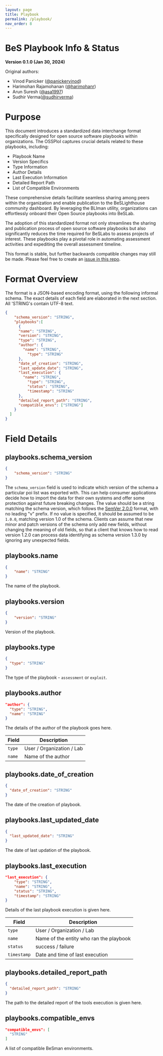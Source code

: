 ```yaml
---
layout: page
title: Playbook
permalink: /playbook/
nav_order: 8
---
```


# BeS Playbook Info & Status

**Version 0.1.0 (Jan 30, 2024)**

Original authors:

- Vinod Panicker ([@panickervinod](https://github.com/panickervinod))
- Harimohan Rajamohanan ([@harimohanr](https://github.com/harimohanr))
- Arun Suresh ([@asa1997](https://github.com/asa1997))
- Sudhir Verma([@sudhirverma](https://github.com/sudhirverma))

# Purpose

<!-- This document outlines a standardized data interchange format for open source software playbooks of interest (OSSPloI) within organizations. The OSSPloI encompasses essential playbook details such as playbook **name**, **version** specifics,**type** information, **author** information, **last_execution** details, **detailed report path** and a list of **compatible environments**. These details facilitate seamless sharing among peers within the organization and publication to the BeSLighthouse community dashboard. Open Source playbooks can be onbaorded into BeSLab by BLIman utility.

This standardized data interchange format not only streamlines the sharing and publication process of open source software playbooks within organizations but also significantly reduces the time required for BeSLabs to assess projects of interest. These playbooks help in automating the steps required for assessment activities as well as expediting the time required for it. -->

This document introduces a standardized data interchange format specifically designed for open source software playbooks within organizations. The OSSPloI captures crucial details related to these playbooks, including:

- Playbook Name
- Version Specifics
- Type Information
- Author Details
- Last Execution Information
- Detailed Report Path
- List of Compatible Environments

These comprehensive details facilitate seamless sharing among peers within the organization and enable publication to the BeSLighthouse community dashboard. By leveraging the BLIman utility, organizations can effortlessly onboard their Open Source playbooks into BeSLab.

The adoption of this standardized format not only streamlines the sharing and publication process of open source software playbooks but also significantly reduces the time required for BeSLabs to assess projects of interest. These playbooks play a pivotal role in automating assessment activities and expediting the overall assessment timeline.

This format is stable, but further backwards compatible changes may still be made. Please feel free to create an [issue in this repo](https://github.com/Be-Secure/bes-schema/issues/new).


# Format Overview

The format is a JSON-based encoding format, using the following informal schema.
The exact details of each field are elaborated in the next section. All 'STRING's
contain UTF-8 text.

<!-- A JSON Schema for validation is also available
[here](https://github.com/Be-Secure/bes-schema/blob/main/validation/assessment-report-schema-validator.json). -->

<!-- A sample json for your understanding is available
[here](https://be-secure.github.io/bes-schema/example/projects-of-interest-schema-sample.json). -->

```json
{
    "schema_version": "STRING",
    "playbooks":[
      {
      "name": "STRING",
      "version": "STRING",
      "type": "STRING",
      "author": {
        "name": "STRING",
          "type": "STRING"
      },
      "date_of_creation": "STRING",
      "last_update_date": "STRING",
      "last_execution": {
        "name": "STRING",
          "type": "STRING",
          "status": "STRING",
          "timestamp": "STRING"
      },
      "detailed_report_path": "STRING",
      "compatible_envs": ["STRING"]
    }
  ]
}
```

# Field Details

## playbooks.schema_version

```json
{
    "schema_version": "STRING"
}
```

The `schema_version` field is used to indicate which version of the schema
a particular poi list was exported with. This can help consumer applications
decide how to import the data for their own systems and offer some protection
against future breaking changes. The value should be a string matching the 
schema version, which follows the [SemVer 2.0.0](https://semver.org) format, with
no leading "v" prefix. If no value is specified, it should be assumed to be `1.0.0`,
matching version 1.0 of the schema. Clients can assume that new minor and patch
versions of the schema only add new fields, without changing the meaning of old
fields, so that a client that knows how to read version 1.2.0 can process data
identifying as schema version 1.3.0 by ignoring any unexpected fields.

## playbooks.name

```json
{
    "name": "STRING"
}
```

The name of the playbook.

## playbooks.version

```json
{
    "version": "STRING"
}
```

Version of the playbook.

## playbooks.type

```json
{
  "type": "STRING"
}
```

The type of the playbook - `assessment` or `exploit`.

## playbooks.author

```json
"author": {
  "type": "STRING",
  "name": "STRING"
}
```

The details of the author of the playbook goes here.

<table>
  <thead>
    <tr>
      <th>Field</th>
      <th>Description</th>
    </tr>
  </thead>
  <tbody>
    <tr>
      <td><code>type</code></td>
      <td>User / Organization / Lab</td>
    </tr>
    <tr>
        <td><code>name</code></td>
        <td>Name of the author</td>
    </tr>
  </tbody>
</table>

## playbooks.date_of_creation

```json
{
  "date_of_creation": "STRING"
}
```

The date of the creation of playbook.

## playbooks.last_updated_date

```json
{
  "last_updated_date": "STRING"
}
```

The date of last updation of the playbook.

## playbooks.last_execution

```json
"last_execution": {
    "type": "STRING",
    "name": "STRING",
    "status": "STRING",
    "timestamp": "STRING"
}
```

Details of the last playbook execution is given here.

<table>
  <thead>
    <tr>
      <th>Field</th>
      <th>Description</th>
    </tr>
  </thead>
  <tbody>
    <tr>
      <td><code>type</code></td>
      <td>User / Organization / Lab</td>
    </tr>
    <tr>
        <td><code>name</code></td>
        <td>Name of the entity who ran the playbook</td>
    </tr>
    <tr>
        <td><code>status</code></td>
        <td>success / failure</td>
    </tr>
    <tr>
        <td><code>timestamp</code></td>
        <td>Date and time of last execution</td>
    </tr>
  </tbody>
</table>

## playbooks.detailed_report_path

```json
{
  "detailed_report_path": "STRING"
}
```

The path to the detailed report of the tools execution is given here.

## playbooks.compatible_envs

```json
"compatible_envs": [
  "STRING"
]
```

A list of compatible BeSman environments.